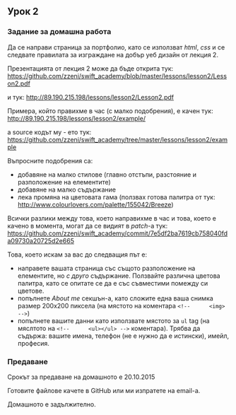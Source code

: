## Урок 2

### Задание за домашна работа

Да се направи страница за портфолио, като се използват *html*, *css* и се следвате правилата за изграждане на добър уеб дизайн от лекция 2.

Презентацията от лекция 2 може да бъде открита тук:
https://github.com/zzeni/swift_academy/blob/master/lessons/lesson2/Lesson2.pdf

и тук:
http://89.190.215.198/lessons/lesson2/Lesson2.pdf

Примера, който правихме в час (с малко подобрения), е качен тук:
http://89.190.215.198/lessons/lesson2/example/

а source кодът му - ето тук:
https://github.com/zzeni/swift_academy/tree/master/lessons/lesson2/example

Въпросните подобрения са:

- добавяне на малко стилове (главно отстъпи, разстояние и разположение на елементите)
- добавяне на малко съдържание
- лека промяна на цветовата гама (ползвах готова палитра от тук: http://www.colourlovers.com/palette/155042/Breeze)

Всички разлики между това, което направихме в час и това, което е качено в момента, могат да се видият в *patch*-a тук:
https://github.com/zzeni/swift_academy/commit/7e5df2ba7619cb758040fda09730a20725d2e665


Това, което искам за вас до следващия път е:

- направете вашата страница със същото разположение на елементите, но _с друго_ съдържание. Ползвайте различна цветова палитра, като се опитате се да е със съвместими помежду си цветове.
- попълнете _About me_ секшън-а, като сложите една ваша снимка размер 200х200 пиксела (на мястото на коментара `<!--      <img> -->`)
- попълнете вашите данни като използвате мястото за `ul` tag (на мяслтото на `<!--      <ul></ul> -->` коментара). Трябва да съдържа: вашите имена, телефон (не е нужно да е истински), имейл, професия.


### Предаване

Срокът за предаване на домашното е 20.10.2015

Готовите файлове качете в GitHub или ми изпратете на email-a.

Домашното е задължително. 

